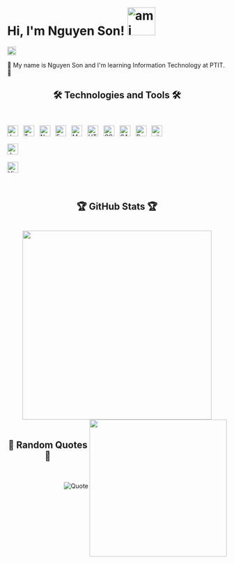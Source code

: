 # Hi, I'm Nguyen Son! <img src="http://sositech.xyz/gif/44.gif" width="auto" height="64px" alt="ami"/>

<a href="https://www.facebook.com/soicon.66/"
    ><img
        src="https://img.shields.io/badge/-Facebook-0e76a8?style=plastic&logo=facebook"
        alt="facebook"
        title= "facebook"
        height="20"
/></a>

👦 My name is Nguyen Son and I'm learning Information Technology at PTIT. 👦

<h2 align="center">🛠 Technologies and Tools 🛠</h2>
<br>

<span
    ><img
        src="https://img.shields.io/badge/JavaScript-282C34?logo=javascript&logoColor=F7DF1E"
        alt="JavaScript logo"
        title="JavaScript"
        height="25"
/></span>
&nbsp;
<span
    ><img
        src="https://img.shields.io/badge/TypeScript-282C34?logo=typescript&logoColor=3178C6"
        alt="TypeScript logo"
        title="TypeScript"
        height="25"
/></span>
&nbsp;
<span
    ><img
        src="https://img.shields.io/badge/Node.js-282C34?logo=node.js&logoColor=00F200"
        alt="Node.js logo"
        title="Node.js"
        height="25"
/></span>
&nbsp;
<span
    ><img
        src="https://img.shields.io/badge/Express-282C34?logo=express&logoColor=FFFFFF"
        alt="Express.js logo"
        title="Express.js"
        height="25"
/></span>
&nbsp;
<span
    ><img
        src="https://img.shields.io/badge/MongoDB-282C34?logo=mongodb&logoColor=47A248"
        alt="MongoDB logo"
        title="MongoDB"
        height="25"
/></span>
&nbsp;
<span
    ><img
        src="https://img.shields.io/badge/HTML5-282C34?logo=html5&logoColor=E34F26"
        alt="HTML5 logo"
        title="HTML5"
        height="25"
/></span>
&nbsp;
<span
    ><img
        src="https://img.shields.io/badge/CSS3-282C34?logo=css3&logoColor=1572B6"
        alt="CSS3 logo"
        title="CSS3"
        height="25"
/></span>
&nbsp;
<span
    ><img
        src="https://img.shields.io/badge/Sass-282C34?logo=sass&logoColor=CC6699"
        alt="SASS logo"
        title="SASS"
        height="25"
/></span>
&nbsp;
<span
    ><img
        src="https://img.shields.io/badge/Bootstrap-282C34?logo=bootstrap&logoColor=7952B3"
        alt="Bootstrap logo"
        title="Bootstrap"
        height="25"
/></span>
&nbsp;
<span
    ><img
        src="https://img.shields.io/badge/git-282C34?logo=git&logoColor=F05032"
        alt="git logo"
        title="git"
        height="25"
/></span>
&nbsp;

<span
    ><img
        src="https://img.shields.io/badge/Java-282C34?logo=java&logoColor=007ACC"
        alt="Java"
        title="Java"
        height="25"
/></span>
&nbsp;

<span
    ><img
        src="https://img.shields.io/badge/VS%20Code-282C34?logo=visual-studio-code&logoColor=007ACC"
        alt="Visual Studio Code logo"
        title="Visual Studio Code"
        height="25"
/></span>
&nbsp;

<br>

<h2 align="center">️🏆 GitHub Stats ️🏆</h2>
<br>

<div align="center">
    <img
        align="center"
        width="434"
        src="https://github-readme-stats.vercel.app/api?username=nguyenson66&show_icons=true&theme=react&border_color=61dafb&hide_border=true"
    />
    <img
        width="315"
        align="right"
        src="https://github-readme-stats.vercel.app/api/top-langs/?username=nguyenson66&hide=c%23,powershell,Mathematica,Ruby,Objective-C,Objective-C%2b%2b,Cuda&title_color=61dafb&text_color=ffffff&icon_color=61dafb&bg_color=20232a&langs_count=8&layout=compact&border_color=61dafb&hide_border=true"
    />
    <br>
</div>

<br>

<h2 align="center">📑 Random Quotes 📑</h2>
<br>
<!-- https://github.com/shravan20/github-readme-quotes -->
<div align="right">

![Quote](https://github-readme-quotes.herokuapp.com/quote?theme=onedark&animation=default&layout=zues&font=default)

</div>
